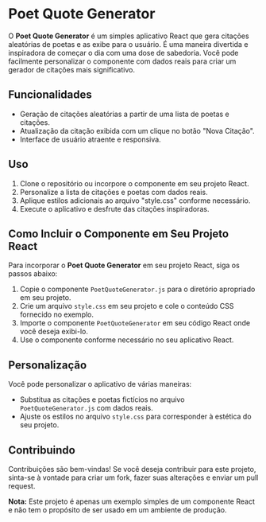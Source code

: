 # Poet Quote Generator

O **Poet Quote Generator** é um simples aplicativo React que gera citações aleatórias de poetas e as exibe para o usuário. É uma maneira divertida e inspiradora de começar o dia com uma dose de sabedoria. Você pode facilmente personalizar o componente com dados reais para criar um gerador de citações mais significativo.

## Funcionalidades

- Geração de citações aleatórias a partir de uma lista de poetas e citações.
- Atualização da citação exibida com um clique no botão "Nova Citação".
- Interface de usuário atraente e responsiva.

## Uso

1. Clone o repositório ou incorpore o componente em seu projeto React.
2. Personalize a lista de citações e poetas com dados reais.
3. Aplique estilos adicionais ao arquivo "style.css" conforme necessário.
4. Execute o aplicativo e desfrute das citações inspiradoras.

## Como Incluir o Componente em Seu Projeto React

Para incorporar o **Poet Quote Generator** em seu projeto React, siga os passos abaixo:

1. Copie o componente `PoetQuoteGenerator.js` para o diretório apropriado em seu projeto.
2. Crie um arquivo `style.css` em seu projeto e cole o conteúdo CSS fornecido no exemplo.
3. Importe o componente `PoetQuoteGenerator` em seu código React onde você deseja exibi-lo.
4. Use o componente conforme necessário no seu aplicativo React.

## Personalização

Você pode personalizar o aplicativo de várias maneiras:

- Substitua as citações e poetas fictícios no arquivo `PoetQuoteGenerator.js` com dados reais.
- Ajuste os estilos no arquivo `style.css` para corresponder à estética do seu projeto.

## Contribuindo

Contribuições são bem-vindas! Se você deseja contribuir para este projeto, sinta-se à vontade para criar um fork, fazer suas alterações e enviar um pull request.


**Nota:** Este projeto é apenas um exemplo simples de um componente React e não tem o propósito de ser usado em um ambiente de produção.
